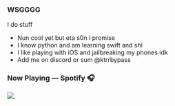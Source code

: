 ### WSGGGG
I do stuff
- Nun cool yet but eta s0n i promise
- I know python and am learning swift and shi
- I like playing with iOS and jailbreaking my phones idk
- Add me on discord or sum @ktrrbypass


### Now Playing — Spotify 🎧
<p>
<a href=”https://spotify-github-profile.vercel.app/api/view.svg?uid=ha4h44bi2lg3qsqacbfm540rm&redirect=true">
<img src="https://spotify-github-profile.vercel.app/api/view.svg?uid=ha4h44bi2lg3qsqacbfm540rm&cover_image=true&theme=natemoo-re&show_offline=false&background_color=121212&interchange=true&bar_color=53b14f&bar_color_cover=false"/>
</a>
</p>
